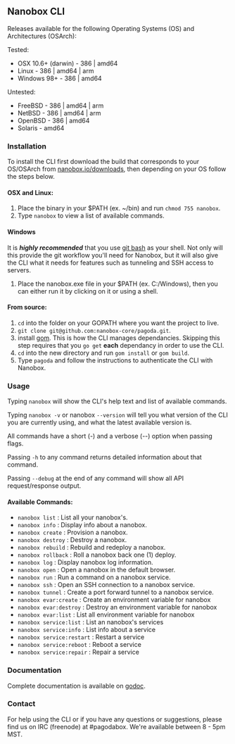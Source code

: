 ## Nanobox CLI

Releases available for the following Operating Systems (OS) and Architectures (OSArch):

Tested:

* OSX 10.6+ (darwin) - 386 | amd64
* Linux - 386 | amd64 | arm
* Windows 98+ - 386 | amd64

Untested:

* FreeBSD - 386 | amd64 | arm
* NetBSD - 386 | amd64 | arm
* OpenBSD - 386 | amd64
* Solaris - amd64

### Installation

To install the CLI first download the build that corresponds to your OS/OSArch from [nanobox.io/downloads](https://nanobox.io/downloads), then depending on your OS follow the steps below.


#### OSX and Linux:

1. Place the binary in your $PATH (ex. ~/bin) and run `chmod 755 nanobox`.
2. Type `nanobox` to view a list of available commands.


#### Windows

It is _**highly recommended**_ that you use [git bash](http://git-scm.com/downloads) as your shell. Not only will this provide the git workflow you'll need for Nanobox, but it will also give the CLI what it needs for features such as tunneling and SSH access to servers.

1. Place the nanobox.exe file in your $PATH (ex. C:/Windows), then you can either run it by clicking on it or using a shell.


#### From source:

1. `cd` into the folder on your GOPATH where you want the project to live.
2. `git clone git@github.com:nanobox-core/pagoda.git`.
3. install [gom](https://github.com/mattn/gom). This is how the CLI manages dependancies. Skipping this step requires that you `go get` **each** dependancy in order to use the CLI.
3. `cd` into the new directory and run `gom install` or `gom build`.
4. Type `pagoda` and follow the instructions to authenticate the CLI with Nanobox.


### Usage

Typing `nanobox` will show the CLI's help text and list of available commands.

Typing `nanobox -v` or nanobox `--version` will tell you what version of the CLI you are currently using, and what the latest available version is.

All commands have a short (-) and a verbose (--) option when passing flags.

Passing `-h` to any command returns detailed information about that command.

Passing `--debug` at the end of any command will show all API request/response output.


#### Available Commands:

* `nanobox list` : List all your nanobox's.
* `nanobox info` : Display info about a nanobox.
* `nanobox create` : Provision a nanobox.
* `nanobox destroy` : Destroy a nanobox.
* `nanobox rebuild` : Rebuild and redeploy a nanobox.
* `nanobox rollback` : Roll a nanobox back one (1) deploy.
* `nanobox log` : Display nanobox log information.
* `nanobox open` : Open a nanobox in the default browser.
* `nanobox run` : Run a command on a nanobox service.
* `nanobox ssh` : Open an SSH connection to a nanobox service.
* `nanobox tunnel` : Create a port forward tunnel to a nanobox service.
* `nanobox evar:create` : Create an environment variable for nanobox
* `nanobox evar:destroy` : Destroy an environment variable for nanobox
* `nanobox evar:list` : List all environment variable for nanobox
* `nanobox service:list` : List an nanobox's services
* `nanobox service:info` : List info about a service
* `nanobox service:restart` : Restart a service
* `nanobox service:reboot` : Reboot a service
* `nanobox service:repair` : Repair a service


### Documentation

Complete documentation is available on [godoc](http://godoc.org/github.com/pagodabox/nanobox-cli).


### Contact

For help using the CLI or if you have any questions or suggestions, please find us on IRC (freenode) at #pagodabox. We're available between 8 - 5pm MST.
